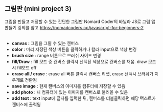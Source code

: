 <h2>그림판 (mini project 3)</h2>

그림을 만들고 저장할 수 있는 간단한 그림판
Nomard Coder의 바닐라 JS로 그림 앱 만들기 강의를 참고
https://nomadcoders.co/javascript-for-beginners-2
<br><br>
- **canvas** : 그림을 그릴 수 있는 캔버스 <br>
- **color** : 미리 지정된 색상 버튼을 클릭하거나 칼라 input으로 색상 변경<br>
- **brush size** : range 버튼으로 브러쉬 사이즈 변경<br>
- **fill/Draw** : fill 모드 중 캔버스 클릭시 선택된 색상으로 캔버스를 채움. draw 모드시 fill모드 off<br>
- **erase all / erase** : erase all 버튼 클릭시 캔버스 리셋, erase 선택시 브러쉬가 지우개로 전환됨<br>
- **save image** : 현재 캔버스의 이미지를 컴퓨터에 저장할 수 있음<br>
- **add photo** : 내 컴퓨터에 있는 이미지를 캔버스로 불러올 수 있음<br>
- **add text** : text input에 글자를 입력한 뒤, 캔버스를 더블클릭하면 해당 택스트가 캔버스에 출력됨<br>
